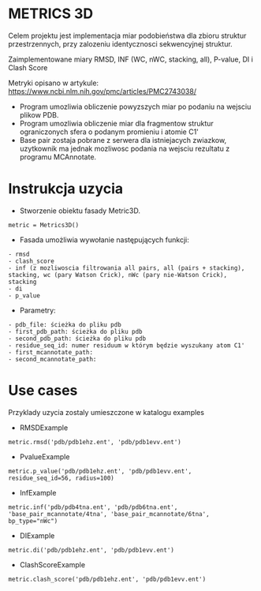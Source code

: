 # METRICS 3D

Celem projektu jest implementacja miar podobieństwa dla zbioru struktur przestrzennych,
przy zalozeniu identycznosci sekwencyjnej struktur.

Zaimplementowane miary
RMSD, INF (WC, nWC, stacking, all), P-value, DI i Clash Score

Metryki opisano w artykule: https://www.ncbi.nlm.nih.gov/pmc/articles/PMC2743038/

- Program umozliwia obliczenie powyzszych miar po podaniu na wejsciu plikow PDB.
- Program umozliwia obliczenie miar dla fragmentow struktur ograniczonych sfera o podanym promieniu i atomie C1'
- Base pair zostaja pobrane z serwera dla istniejacych zwiazkow, uzytkownik ma jednak mozliwosc podania na wejsciu rezultatu z programu MCAnnotate.

# Instrukcja uzycia

- Stworzenie obiektu fasady Metric3D.
```
metric = Metrics3D()
```
- Fasada umożliwia wywołanie następujących funkcji:
```
- rmsd
- clash_score
- inf (z mozliwoscia filtrowania all pairs, all (pairs + stacking), stacking, wc (pary Watson Crick), nWc (pary nie-Watson Crick), stacking
- di
- p_value
```
- Parametry:
```
- pdb_file: ścieżka do pliku pdb
- first_pdb_path: ścieżka do pliku pdb
- second_pdb_path: ścieżka do pliku pdb
- residue_seq_id: numer residuum w którym będzie wyszukany atom C1'
- first_mcannotate_path:
- second_mcannotate_path:
```


# Use cases

Przyklady uzycia zostaly umieszczone w katalogu examples

+ RMSDExample
```
metric.rmsd('pdb/pdb1ehz.ent', 'pdb/pdb1evv.ent')
```
+ PvalueExample
```
metric.p_value('pdb/pdb1ehz.ent', 'pdb/pdb1evv.ent', residue_seq_id=56, radius=100)
```
+ InfExample
```
metric.inf('pdb/pdb4tna.ent', 'pdb/pdb6tna.ent', 'base_pair_mcannotate/4tna', 'base_pair_mcannotate/6tna', bp_type="nWc")
```
+ DIExample
```
metric.di('pdb/pdb1ehz.ent', 'pdb/pdb1evv.ent')
```
+ ClashScoreExample
```
metric.clash_score('pdb/pdb1ehz.ent', 'pdb/pdb1evv.ent')
```
#####